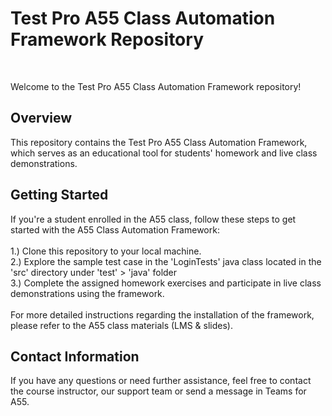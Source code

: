 <h1>Test Pro A55 Class Automation Framework Repository</h1><br>

Welcome to the Test Pro A55 Class Automation Framework repository! <br>

<h2>Overview</h2>
This repository contains the Test Pro A55 Class Automation Framework, which serves as an educational tool for students' homework and live class demonstrations.

<h2>Getting Started</h2>
If you're a student enrolled in the A55 class, follow these steps to get started with the A55 Class Automation Framework:<br><br>
1.) Clone this repository to your local machine. <br>
2.) Explore the sample test case in the 'LoginTests' java class located in the 'src' directory under 'test' > 'java' folder <br>
3.) Complete the assigned homework exercises and participate in live class demonstrations using the framework. <br><br>
For more detailed instructions regarding the installation of the framework, please refer to the A55 class materials (LMS & slides).

<h2>Contact Information</h2>
If you have any questions or need further assistance, feel free to contact the course instructor, our support team or send a message in Teams for A55.  
